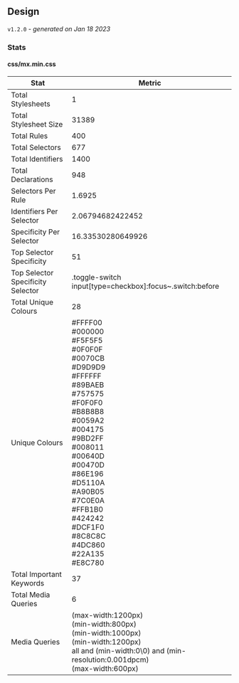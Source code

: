## Design
`v1.2.0` - *generated on Jan 18 2023*
### Stats
#### css/mx.min.css
|Stat|Metric|
|---|---|
|Total Stylesheets|1|
|Total Stylesheet Size|31389|
|Total Rules|400|
|Total Selectors|677|
|Total Identifiers|1400|
|Total Declarations|948|
|Selectors Per Rule|1.6925|
|Identifiers Per Selector|2.06794682422452|
|Specificity Per Selector|16.33530280649926|
|Top Selector Specificity|51|
|Top Selector Specificity Selector|.toggle-switch input[type=checkbox]:focus~.switch:before|
|Total Unique Colours|28|
|Unique Colours|#FFFF00<br/>#000000<br/>#F5F5F5<br/>#0F0F0F<br/>#0070CB<br/>#D9D9D9<br/>#FFFFFF<br/>#89BAEB<br/>#757575<br/>#F0F0F0<br/>#B8B8B8<br/>#0059A2<br/>#004175<br/>#9BD2FF<br/>#008011<br/>#00640D<br/>#00470D<br/>#86E196<br/>#D5110A<br/>#A90B05<br/>#7C0E0A<br/>#FFB1B0<br/>#424242<br/>#DCF1F0<br/>#8C8C8C<br/>#4DC860<br/>#22A135<br/>#E8C780|
|Total Important Keywords|37|
|Total Media Queries|6|
|Media Queries|(max-width:1200px)<br/>(min-width:800px)<br/>(min-width:1000px)<br/>(min-width:1200px)<br/>all and (min-width:0\0) and (min-resolution:0.001dpcm)<br/>(max-width:600px)|